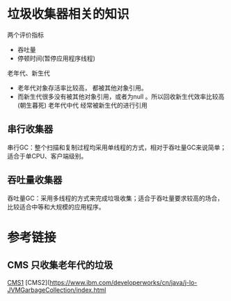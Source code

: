 # 垃圾收集器相关的知识

两个评价指标
- 吞吐量
- 停顿时间(暂停应用程序线程)

老年代、新生代
- 老年代对象存活率比较高， 都被其他对象引用。
- 而新生代很多没有被其他对象引用，或者为null 。所以回收新生代效率比较高(朝生暮死)
老年代中代 经常被新生代的进行引用

## 串行收集器

串行GC：整个扫描和复制过程均采用单线程的方式，相对于吞吐量GC来说简单；适合于单CPU、客户端级别。

## 吞吐量收集器
吞吐量GC：采用多线程的方式来完成垃圾收集；适合于吞吐量要求较高的场合，比较适合中等和大规模的应用程序。

# 参考链接
## CMS 只收集老年代的垃圾 
[CMS1](http://softbeta.iteye.com/blog/1315103)
[CMS2](https://www.ibm.com/developerworks/cn/java/j-lo-JVMGarbageCollection/index.html
